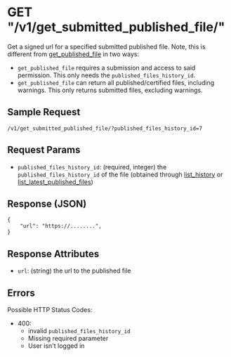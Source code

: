# GET "/v1/get\_submitted\_published\_file/"
Get a signed url for a specified submitted published file. Note, this is different from
[get\_published\_file](./get_published_file.md) in two ways:
* `get_published_file` requires a submission and access to said permission. This only needs the `published_files_history_id`.
* `get_published_file` can return all published/certified files, including warnings. This only returns submitted files, excluding warnings. 

## Sample Request
`/v1/get_submitted_published_file/?published_files_history_id=7`

## Request Params

- `published_files_history_id`: (required, integer) the `published_files_history_id` of the file 
  (obtained through [list\_history](./list_history.md) or [list\_latest_published\_files](./list_latest_published_files.md))

## Response (JSON)
```
{
    "url": "https://........",
}
```

## Response Attributes
- `url`: (string) the url to the published file

## Errors
Possible HTTP Status Codes:

- 400:
    - invalid `published_files_history_id`
    - Missing required parameter
    - User isn't logged in
